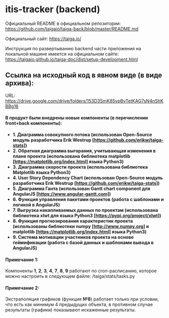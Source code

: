 # itis-tracker (backend) #

Официальный README в официальном репозитории: https://github.com/taigaio/taiga-back/blob/master/README.md

Официальный сайт: https://taiga.io/

Инструкция по развертыванию backend части приложения на локальной машине имеется на официальном сайте: https://taigaio.github.io/taiga-doc/dist/setup-development.html

## Ссылка на исходный код в явном виде (в виде архива): ## 
URL: https://drive.google.com/drive/folders/153D3SmK85vpBvTetKAG7sN4nShKBBg16

#### В продукт были внедрены новые компоненты (в перечислении front+back компоненты): ####

- **1. Диаграмма совокупного потока (использован Open-Source модуль разработчика Erik Westrup [https://github.com/erikw/taiga-stats])**
- **2. Обратная диаграмма выгорания, учитывающая изменения в плане проекта (использована библиотека matplotlib [https://matplotlib.org/index.html] языка Python3)**
- **3. Диаграмма скорости проекта (использована библиотека Matplotlib языка Python3)**
- **4. User Story Dependency Chart (использован Open-Source модуль разработчика Erik Westrup [https://github.com/erikw/taiga-stats])**
- **5. Диаграмма Ганта (использован Gantt chart component для AngularJS [https://www.angular-gantt.com])**
- **6. Функция управления пакетами проектов (работа с шаблонами и логикой в AngularJS)**
- **7. Выгрузка накапливаемых данных по проектам (использована библиотека xlwt для языка Python3 [https://pypi.org/project/xlwt])**
- **8. Функция прогнозирования характеристик проекта (использованы библиотеки numpy [http://www.numpy.org] и matplotlib [https://matplotlib.org/index.html] языка Python3)**
- **9. Система мотивации участников проекта на основе геймификации (работа с базой данных и шаблонами вывода в AngularJS)**

#### Примечание 1: #### 

Компоненты **1**, **2**, **3**, **4**, **7**,  **8**, **9** работают по cron-расписанию, которое можно настроить в следующем файле: /taiga/stats/tasks.py

#### Примечание 2: #### 

Экстраполяция графиков (функция **№8**) работает только при условии, что есть как минимум 4 предыдущих объекта, в противном случае результаты (графики) показывают искаженные результаты.
